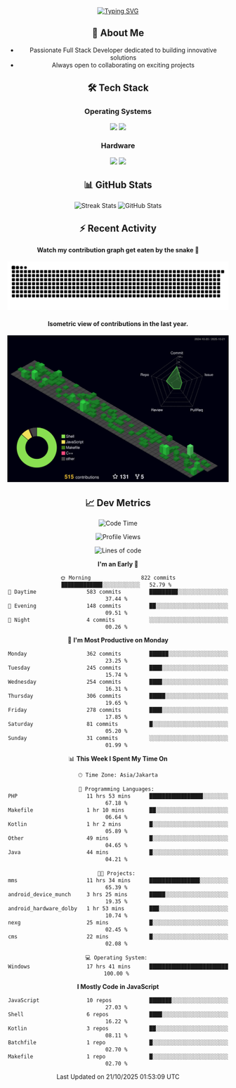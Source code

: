 <div align="center" style="max-width: 900px; margin: auto;">
<a href="https://github.com/thunderkex">
  <img src="https://readme-typing-svg.herokuapp.com?font=Fira+Code&pause=1000&center=true&vCenter=true&width=435&lines=Ha+ha!+I+am+here!;Told+you+a+storm+was+coming!" alt="Typing SVG" />
</a>

## 👋 About Me
- Passionate Full Stack Developer dedicated to building innovative solutions
- Always open to collaborating on exciting projects

## 🛠️ Tech Stack
### Operating Systems
<a href="#"><img src="https://img.shields.io/badge/Linux-FCC624?style=flat&logo=linux&logoColor=black"></a>
<a href="#"><img src="https://img.shields.io/badge/Windows-0078D6?style=flat&logo=windows&logoColor=white"></a>

### Hardware
<a href="#"><img src="https://img.shields.io/badge/Raspberry%20Pi-C51A4A?style=flat&logo=raspberrypi&logoColor=white"></a>
<a href="#"><img src="https://img.shields.io/badge/Arduino-00979D?style=flat&logo=Arduino&logoColor=white"></a>

## 📊 GitHub Stats
<div align="center">
  <img src="https://streak-stats.demolab.com?user=thunderkex&theme=tokyonight-duo&border_radius=20" alt="Streak Stats" />
  <img src="https://github-readme-stats.vercel.app/api?username=thunderkex&show_icons=true&theme=tokyonight&border_radius=20" alt="GitHub Stats" />
</div>

## ⚡ Recent Activity
<h4>Watch my contribution graph get eaten by the snake 🐍</h4>
<img width="600em" alt="thunderkex's Github commit snake" src="https://raw.githubusercontent.com/thunderkex/thunderkex/output/grid-snake-ov.svg" />

<h4>Isometric view of contributions in the last year.</h4>
<a href="./profile-3d-contrib/profile-night-green.svg">
	<img width="600em" src="./profile-3d-contrib/profile-night-green.svg">
</a>

## 📈 Dev Metrics
<!--START_SECTION:waka-->
![Code Time](http://img.shields.io/badge/Code%20Time-1%2C645%20hrs%2056%20mins-blue)

![Profile Views](http://img.shields.io/badge/Profile%20Views-5-blue)

![Lines of code](https://img.shields.io/badge/From%20Hello%20World%20I%27ve%20Written-3.5%20million%20lines%20of%20code-blue)

**I'm an Early 🐤** 

```text
🌞 Morning                822 commits         █████████████░░░░░░░░░░░░   52.79 % 
🌆 Daytime                583 commits         █████████░░░░░░░░░░░░░░░░   37.44 % 
🌃 Evening                148 commits         ██░░░░░░░░░░░░░░░░░░░░░░░   09.51 % 
🌙 Night                  4 commits           ░░░░░░░░░░░░░░░░░░░░░░░░░   00.26 % 
```
📅 **I'm Most Productive on Monday** 

```text
Monday                   362 commits         ██████░░░░░░░░░░░░░░░░░░░   23.25 % 
Tuesday                  245 commits         ████░░░░░░░░░░░░░░░░░░░░░   15.74 % 
Wednesday                254 commits         ████░░░░░░░░░░░░░░░░░░░░░   16.31 % 
Thursday                 306 commits         █████░░░░░░░░░░░░░░░░░░░░   19.65 % 
Friday                   278 commits         ████░░░░░░░░░░░░░░░░░░░░░   17.85 % 
Saturday                 81 commits          █░░░░░░░░░░░░░░░░░░░░░░░░   05.20 % 
Sunday                   31 commits          ░░░░░░░░░░░░░░░░░░░░░░░░░   01.99 % 
```


📊 **This Week I Spent My Time On** 

```text
🕑︎ Time Zone: Asia/Jakarta

💬 Programming Languages: 
PHP                      11 hrs 53 mins      █████████████████░░░░░░░░   67.18 % 
Makefile                 1 hr 10 mins        ██░░░░░░░░░░░░░░░░░░░░░░░   06.64 % 
Kotlin                   1 hr 2 mins         █░░░░░░░░░░░░░░░░░░░░░░░░   05.89 % 
Other                    49 mins             █░░░░░░░░░░░░░░░░░░░░░░░░   04.65 % 
Java                     44 mins             █░░░░░░░░░░░░░░░░░░░░░░░░   04.21 % 

🐱‍💻 Projects: 
mms                      11 hrs 34 mins      ████████████████░░░░░░░░░   65.39 % 
android_device_munch     3 hrs 25 mins       █████░░░░░░░░░░░░░░░░░░░░   19.35 % 
android_hardware_dolby   1 hr 53 mins        ███░░░░░░░░░░░░░░░░░░░░░░   10.74 % 
nexg                     25 mins             █░░░░░░░░░░░░░░░░░░░░░░░░   02.45 % 
cms                      22 mins             █░░░░░░░░░░░░░░░░░░░░░░░░   02.08 % 

💻 Operating System: 
Windows                  17 hrs 41 mins      █████████████████████████   100.00 % 
```

**I Mostly Code in JavaScript** 

```text
JavaScript               10 repos            ███████░░░░░░░░░░░░░░░░░░   27.03 % 
Shell                    6 repos             ████░░░░░░░░░░░░░░░░░░░░░   16.22 % 
Kotlin                   3 repos             ██░░░░░░░░░░░░░░░░░░░░░░░   08.11 % 
Batchfile                1 repo              █░░░░░░░░░░░░░░░░░░░░░░░░   02.70 % 
Makefile                 1 repo              █░░░░░░░░░░░░░░░░░░░░░░░░   02.70 % 
```




 Last Updated on 21/10/2025 01:53:09 UTC
<!--END_SECTION:waka-->
</div>

